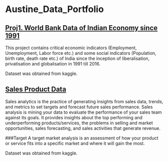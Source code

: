 # Austine_Data_Portfolio

## [Proj1. World Bank Data of Indian Economy since 1991](https://www.google.com "Google's Homepage")
This project contains critical economic indicators (Employment, Unemployment, Labor force etc.) and some social indicators (Population, birth rate, death rate etc.) of India since the inception of liberalisation, privatisation and globalisation in 1991 till 2016.

Dataset was obtained from kaggle.

## [Sales Product Data](https://www.google.com "Google's Homepage")
Sales analytics is the practice of generating insights from sales data, trends, and metrics to set targets and forecast future sales performance. Sales analysis is mining your data to evaluate the performance of your sales team against its goals. It provides insights about the top performing and underperforming products/services, the problems in selling and market opportunities, sales forecasting, and sales activities that generate revenue.

###Target
A target market analysis is an assessment of how your product or service fits into a specific market and where it will gain the most.

Dataset was obtained from kaggle.
